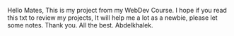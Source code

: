 Hello Mates,
This is my project from my WebDev Course.
I hope if you read this txt to review my projects, It will help me a lot as a newbie, please let some notes.
Thank you.
All the best.
Abdelkhalek.

